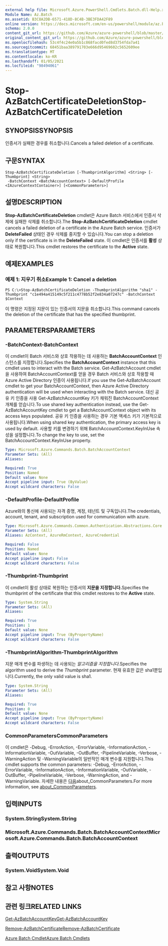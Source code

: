 ```yaml
---
external help file: Microsoft.Azure.PowerShell.Cmdlets.Batch.dll-Help.xml
Module Name: Az.Batch
ms.assetid: B3C8A2DB-6571-418D-8C4B-3BE3FDA42F89
online version: https://docs.microsoft.com/en-us/powershell/module/az.batch/stop-azbatchcertificatedeletion
schema: 2.0.0
content_git_url: https://github.com/Azure/azure-powershell/blob/master/src/Batch/Batch/help/Stop-AzBatchCertificateDeletion.md
original_content_git_url: https://github.com/Azure/azure-powershell/blob/master/src/Batch/Batch/help/Stop-AzBatchCertificateDeletion.md
ms.openlocfilehash: 53c4f4c24e0a5b1c868facd0fed8d3754fda7a41
ms.sourcegitcommit: 68451baa389791703e666d95469602c5652609ee
ms.translationtype: MT
ms.contentlocale: ko-KR
ms.lasthandoff: 01/05/2021
ms.locfileid: "98494061"
---
```

# <span data-ttu-id="641b6-101">Stop-AzBatchCertificateDeletion</span><span class="sxs-lookup"><span data-stu-id="641b6-101">Stop-AzBatchCertificateDeletion</span></span>

## <span data-ttu-id="641b6-102">SYNOPSIS</span><span class="sxs-lookup"><span data-stu-id="641b6-102">SYNOPSIS</span></span>
<span data-ttu-id="641b6-103">인증서가 실패한 경우를 취소합니다.</span><span class="sxs-lookup"><span data-stu-id="641b6-103">Cancels a failed deletion of a certificate.</span></span>

## <span data-ttu-id="641b6-104">구문</span><span class="sxs-lookup"><span data-stu-id="641b6-104">SYNTAX</span></span>

```
Stop-AzBatchCertificateDeletion [-ThumbprintAlgorithm] <String> [-Thumbprint] <String>
 -BatchContext <BatchAccountContext> [-DefaultProfile <IAzureContextContainer>] [<CommonParameters>]
```

## <span data-ttu-id="641b6-105">설명</span><span class="sxs-lookup"><span data-stu-id="641b6-105">DESCRIPTION</span></span>
<span data-ttu-id="641b6-106">**Stop-AzBatchCertificateDeletion** cmdlet은 Azure Batch 서비스에서 인증서 삭제에 실패한 삭제를 취소합니다.</span><span class="sxs-lookup"><span data-stu-id="641b6-106">The **Stop-AzBatchCertificateDeletion** cmdlet cancels a failed deletion of a certificate in the Azure Batch service.</span></span>
<span data-ttu-id="641b6-107">인증서가 **DeleteFailed** 상태인 경우 삭제를 중지할 수 있습니다.</span><span class="sxs-lookup"><span data-stu-id="641b6-107">You can stop a deletion only if the certificate is in the **DeleteFailed** state.</span></span>
<span data-ttu-id="641b6-108">이 cmdlet은 인증서를 **활성** 상태로 복원합니다.</span><span class="sxs-lookup"><span data-stu-id="641b6-108">This cmdlet restores the certificate to the **Active** state.</span></span>

## <span data-ttu-id="641b6-109">예제</span><span class="sxs-lookup"><span data-stu-id="641b6-109">EXAMPLES</span></span>

### <span data-ttu-id="641b6-110">예제 1: 지우기 취소</span><span class="sxs-lookup"><span data-stu-id="641b6-110">Example 1: Cancel a deletion</span></span>
```
PS C:\>Stop-AzBatchCertificateDeletion -ThumbprintAlgorithm "sha1" -Thumbprint "c1e494a415149c5f211c4778b52f2e834a07247c" -BatchContext $Context
```

<span data-ttu-id="641b6-111">이 명령은 지정된 지문이 있는 인증서의 지문을 취소합니다.</span><span class="sxs-lookup"><span data-stu-id="641b6-111">This command cancels the deletion of the certificate that has the specified thumbprint.</span></span>

## <span data-ttu-id="641b6-112">PARAMETERS</span><span class="sxs-lookup"><span data-stu-id="641b6-112">PARAMETERS</span></span>

### <span data-ttu-id="641b6-113">-BatchContext</span><span class="sxs-lookup"><span data-stu-id="641b6-113">-BatchContext</span></span>
<span data-ttu-id="641b6-114">이 cmdlet이 Batch 서비스와 상호 작용하는 데 사용하는 **BatchAccountContext** 인스턴스를 지정합니다.</span><span class="sxs-lookup"><span data-stu-id="641b6-114">Specifies the **BatchAccountContext** instance that this cmdlet uses to interact with the Batch service.</span></span>
<span data-ttu-id="641b6-115">Get-AzBatchAccount cmdlet을 사용하여 BatchAccountContext를 얻을 경우 Batch 서비스와 상호 작용할 때 Azure Active Directory 인증이 사용됩니다.</span><span class="sxs-lookup"><span data-stu-id="641b6-115">If you use the Get-AzBatchAccount cmdlet to get your BatchAccountContext, then Azure Active Directory authentication will be used when interacting with the Batch service.</span></span> <span data-ttu-id="641b6-116">대신 공유 키 인증을 사용 Get-AzBatchAccountKey 키가 채워진 BatchAccountContext 개체를 얻습니다.</span><span class="sxs-lookup"><span data-stu-id="641b6-116">To use shared key authentication instead, use the Get-AzBatchAccountKey cmdlet to get a BatchAccountContext object with its access keys populated.</span></span> <span data-ttu-id="641b6-117">공유 키 인증을 사용하는 경우 기본 액세스 키가 기본적으로 사용됩니다.</span><span class="sxs-lookup"><span data-stu-id="641b6-117">When using shared key authentication, the primary access key is used by default.</span></span> <span data-ttu-id="641b6-118">사용할 키를 변경하기 위해 BatchAccountContext.KeyInUse 속성을 설정합니다.</span><span class="sxs-lookup"><span data-stu-id="641b6-118">To change the key to use, set the BatchAccountContext.KeyInUse property.</span></span>

```yaml
Type: Microsoft.Azure.Commands.Batch.BatchAccountContext
Parameter Sets: (All)
Aliases:

Required: True
Position: Named
Default value: None
Accept pipeline input: True (ByValue)
Accept wildcard characters: False
```

### <span data-ttu-id="641b6-119">-DefaultProfile</span><span class="sxs-lookup"><span data-stu-id="641b6-119">-DefaultProfile</span></span>
<span data-ttu-id="641b6-120">Azure와의 통신에 사용되는 자격 증명, 계정, 테넌트 및 구독입니다.</span><span class="sxs-lookup"><span data-stu-id="641b6-120">The credentials, account, tenant, and subscription used for communication with azure.</span></span>

```yaml
Type: Microsoft.Azure.Commands.Common.Authentication.Abstractions.Core.IAzureContextContainer
Parameter Sets: (All)
Aliases: AzContext, AzureRmContext, AzureCredential

Required: False
Position: Named
Default value: None
Accept pipeline input: False
Accept wildcard characters: False
```

### <span data-ttu-id="641b6-121">-Thumbprint</span><span class="sxs-lookup"><span data-stu-id="641b6-121">-Thumbprint</span></span>
<span data-ttu-id="641b6-122">이 cmdlet이 활성 상태로 복원하는 인증서의 **지문을 지정합니다.**</span><span class="sxs-lookup"><span data-stu-id="641b6-122">Specifies the thumbprint of the certificate that this cmdlet restores to the **Active** state.</span></span>

```yaml
Type: System.String
Parameter Sets: (All)
Aliases:

Required: True
Position: 1
Default value: None
Accept pipeline input: True (ByPropertyName)
Accept wildcard characters: False
```

### <span data-ttu-id="641b6-123">-ThumbprintAlgorithm</span><span class="sxs-lookup"><span data-stu-id="641b6-123">-ThumbprintAlgorithm</span></span>
<span data-ttu-id="641b6-124">지문 매개 변수를 파생하는 데 사용되는 *알고리즘을 지정합니다.*</span><span class="sxs-lookup"><span data-stu-id="641b6-124">Specifies the algorithm used to derive the *Thumbprint* parameter.</span></span>
<span data-ttu-id="641b6-125">현재 유효한 값은 sha1뿐입니다.</span><span class="sxs-lookup"><span data-stu-id="641b6-125">Currently, the only valid value is sha1.</span></span>

```yaml
Type: System.String
Parameter Sets: (All)
Aliases:

Required: True
Position: 0
Default value: None
Accept pipeline input: True (ByPropertyName)
Accept wildcard characters: False
```

### <span data-ttu-id="641b6-126">CommonParameters</span><span class="sxs-lookup"><span data-stu-id="641b6-126">CommonParameters</span></span>
<span data-ttu-id="641b6-127">이 cmdlet은 -Debug, -ErrorAction, -ErrorVariable, -InformationAction, -InformationVariable, -OutVariable, -OutBuffer, -PipelineVariable, -Verbose, -WarningAction 및 -WarningVariable의 일반적인 매개 변수를 지원합니다.</span><span class="sxs-lookup"><span data-stu-id="641b6-127">This cmdlet supports the common parameters: -Debug, -ErrorAction, -ErrorVariable, -InformationAction, -InformationVariable, -OutVariable, -OutBuffer, -PipelineVariable, -Verbose, -WarningAction, and -WarningVariable.</span></span> <span data-ttu-id="641b6-128">자세한 내용은 [다음](http://go.microsoft.com/fwlink/?LinkID=113216)about_CommonParameters.</span><span class="sxs-lookup"><span data-stu-id="641b6-128">For more information, see [about_CommonParameters](http://go.microsoft.com/fwlink/?LinkID=113216).</span></span>

## <span data-ttu-id="641b6-129">입력</span><span class="sxs-lookup"><span data-stu-id="641b6-129">INPUTS</span></span>

### <span data-ttu-id="641b6-130">System.String</span><span class="sxs-lookup"><span data-stu-id="641b6-130">System.String</span></span>

### <span data-ttu-id="641b6-131">Microsoft.Azure.Commands.Batch.BatchAccountContext</span><span class="sxs-lookup"><span data-stu-id="641b6-131">Microsoft.Azure.Commands.Batch.BatchAccountContext</span></span>

## <span data-ttu-id="641b6-132">출력</span><span class="sxs-lookup"><span data-stu-id="641b6-132">OUTPUTS</span></span>

### <span data-ttu-id="641b6-133">System.Void</span><span class="sxs-lookup"><span data-stu-id="641b6-133">System.Void</span></span>

## <span data-ttu-id="641b6-134">참고 사항</span><span class="sxs-lookup"><span data-stu-id="641b6-134">NOTES</span></span>

## <span data-ttu-id="641b6-135">관련 링크</span><span class="sxs-lookup"><span data-stu-id="641b6-135">RELATED LINKS</span></span>

[<span data-ttu-id="641b6-136">Get-AzBatchAccountKey</span><span class="sxs-lookup"><span data-stu-id="641b6-136">Get-AzBatchAccountKey</span></span>](./Get-AzBatchAccountKey.md)

[<span data-ttu-id="641b6-137">Remove-AzBatchCertificate</span><span class="sxs-lookup"><span data-stu-id="641b6-137">Remove-AzBatchCertificate</span></span>](./Remove-AzBatchCertificate.md)

[<span data-ttu-id="641b6-138">Azure Batch Cmdlet</span><span class="sxs-lookup"><span data-stu-id="641b6-138">Azure Batch Cmdlets</span></span>](/powershell/module/Az.Batch/)
